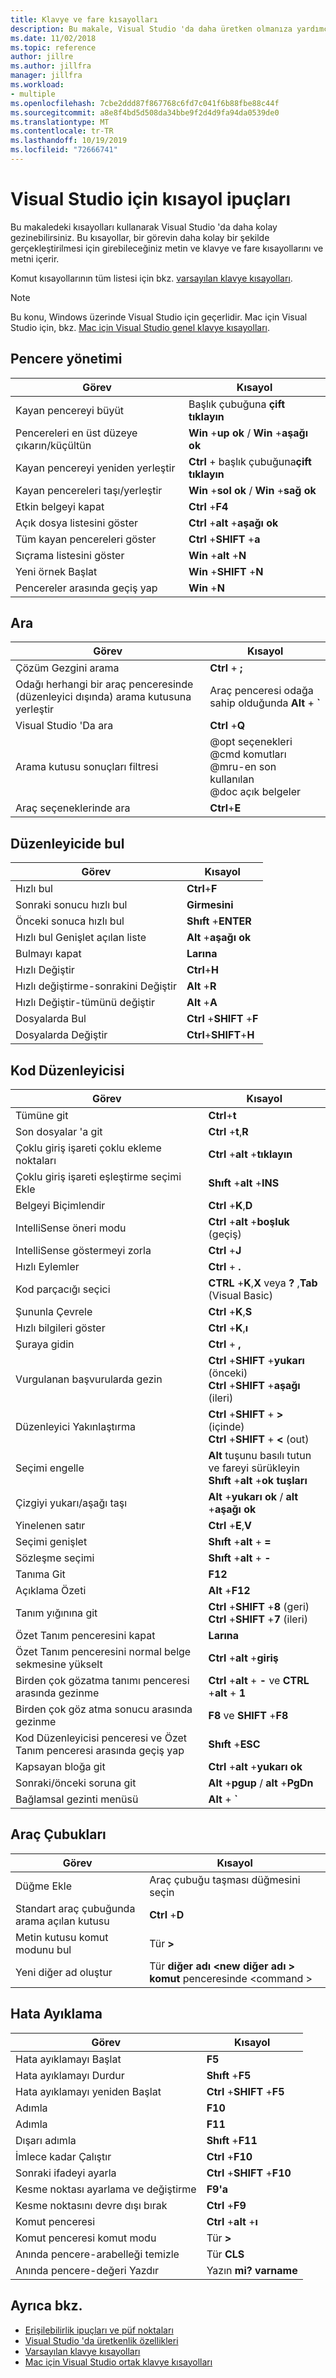 ```yaml
---
title: Klavye ve fare kısayolları
description: Bu makale, Visual Studio 'da daha üretken olmanıza yardımcı olabilecek klavye ve fare kısayolları için ipuçları içerir.
ms.date: 11/02/2018
ms.topic: reference
author: jillre
ms.author: jillfra
manager: jillfra
ms.workload:
- multiple
ms.openlocfilehash: 7cbe2ddd87f867768c6fd7c041f6b88fbe88c44f
ms.sourcegitcommit: a8e8f4bd5d508da34bbe9f2d4d9fa94da0539de0
ms.translationtype: MT
ms.contentlocale: tr-TR
ms.lasthandoff: 10/19/2019
ms.locfileid: "72666741"
---
```

# <a name="shortcut-tips-for-visual-studio"></a>Visual Studio için kısayol ipuçları

Bu makaledeki kısayolları kullanarak Visual Studio 'da daha kolay gezinebilirsiniz. Bu kısayollar, bir görevin daha kolay bir şekilde gerçekleştirilmesi için girebileceğiniz metin ve klavye ve fare kısayollarını ve metni içerir.

Komut kısayollarının tüm listesi için bkz. [varsayılan klavye kısayolları](../ide/default-keyboard-shortcuts-in-visual-studio.md).

> [!NOTE]
> Bu konu, Windows üzerinde Visual Studio için geçerlidir. Mac için Visual Studio için, bkz. [Mac için Visual Studio genel klavye kısayolları](/visualstudio/mac/keyboard-shortcuts).

## <a name="window-management"></a>Pencere yönetimi

|Görev|Kısayol|
|-|-|
|Kayan pencereyi büyüt|Başlık çubuğuna **çift tıklayın**|
|Pencereleri en üst düzeye çıkarın/küçültün|**Win** +**up ok**  / **Win** +**aşağı ok**|
|Kayan pencereyi yeniden yerleştir|**Ctrl** + başlık çubuğuna**çift tıklayın**|
|Kayan pencereleri taşı/yerleştir|**Win** +**sol ok**  / **Win** +**sağ ok**|
|Etkin belgeyi kapat|**Ctrl** +**F4**|
|Açık dosya listesini göster|**Ctrl** +**alt** +**aşağı ok**|
|Tüm kayan pencereleri göster|**Ctrl** +**SHIFT** +**a**|
|Sıçrama listesini göster|**Win** +**alt** +**N**|
|Yeni örnek Başlat|**Win** +**SHIFT** +**N**|
|Pencereler arasında geçiş yap|**Win** +**N**|

## <a name="search"></a>Ara

|Görev|Kısayol|
|-|-|
|Çözüm Gezgini arama|**Ctrl** + **;**|
|Odağı herhangi bir araç penceresinde (düzenleyici dışında) arama kutusuna yerleştir|Araç penceresi odağa sahip olduğunda **Alt** + **`**|
|Visual Studio 'Da ara|**Ctrl** +**Q**|
|Arama kutusu sonuçları filtresi|@opt seçenekleri<br />@cmd komutları<br />@mru-en son kullanılan<br />@doc açık belgeler|
|Araç seçeneklerinde ara|**Ctrl**+**E**|

## <a name="find-in-the-editor"></a>Düzenleyicide bul

|Görev|Kısayol|
|-|-|
|Hızlı bul|**Ctrl**+**F**|
|Sonraki sonucu hızlı bul|**Girmesini**|
|Önceki sonuca hızlı bul|**Shıft** +**ENTER**|
|Hızlı bul Genişlet açılan liste|**Alt** +**aşağı ok**|
|Bulmayı kapat|**Larına**|
|Hızlı Değiştir|**Ctrl**+**H**|
|Hızlı değiştirme-sonrakini Değiştir|**Alt** +**R**|
|Hızlı Değiştir-tümünü değiştir|**Alt** +**A**|
|Dosyalarda Bul|**Ctrl** +**SHIFT** +**F**|
|Dosyalarda Değiştir|**Ctrl**+**SHIFT**+**H**|

## <a name="code-editor"></a>Kod Düzenleyicisi

|Görev|Kısayol|
|-|-|
|Tümüne git|**Ctrl**+**t**|
|Son dosyalar 'a git|**Ctrl** +**t**,**R**|
|Çoklu giriş işareti çoklu ekleme noktaları|**Ctrl** +**alt** +**tıklayın**|
|Çoklu giriş işareti eşleştirme seçimi Ekle|**Shıft** +**alt** +**INS**|
|Belgeyi Biçimlendir|**Ctrl** +**K**,**D**|
|IntelliSense öneri modu|**Ctrl** +**alt** +**boşluk** (geçiş)|
|IntelliSense göstermeyi zorla|**Ctrl** +**J**|
|Hızlı Eylemler|**Ctrl** + **.**|
|Kod parçacığı seçici|**CTRL** +**K**,**X** veya **?** ,**Tab** (Visual Basic)|
|Şununla Çevrele|**Ctrl** +**K**,**S**|
|Hızlı bilgileri göster|**Ctrl** +**K**,**ı**|
|Şuraya gidin|**Ctrl** + **,**|
|Vurgulanan başvurularda gezin|**Ctrl** +**SHIFT** +**yukarı** (önceki)<br />**Ctrl** +**SHIFT** +**aşağı** (ileri)|
|Düzenleyici Yakınlaştırma|**Ctrl** +**SHIFT** + **>** (içinde)<br />**Ctrl** +**SHIFT** + **<** (out)|
|Seçimi engelle|**Alt** tuşunu basılı tutun ve fareyi sürükleyin<br />**Shıft** +**alt** +**ok tuşları**|
|Çizgiyi yukarı/aşağı taşı|**Alt** +**yukarı ok**  / **alt** +**aşağı ok**|
|Yinelenen satır|**Ctrl** +**E**,**V**|
|Seçimi genişlet|**Shıft** +**alt** + **=**|
|Sözleşme seçimi|**Shıft** +**alt** + **-**|
|Tanıma Git|**F12**|
|Açıklama Özeti|**Alt** +**F12**|
|Tanım yığınına git|**Ctrl** +**SHIFT** +**8** (geri)<br />**Ctrl** +**SHIFT** +**7** (ileri)|
|Özet Tanım penceresini kapat|**Larına**|
|Özet Tanım penceresini normal belge sekmesine yükselt|**Ctrl** +**alt** +**giriş**|
|Birden çok gözatma tanımı penceresi arasında gezinme|**Ctrl** +**alt** + **-** ve **CTRL** +**alt** + **1**|
|Birden çok göz atma sonucu arasında gezinme|**F8** ve **SHIFT** +**F8**|
|Kod Düzenleyicisi penceresi ve Özet Tanım penceresi arasında geçiş yap|**Shıft** +**ESC**|
|Kapsayan bloğa git|**Ctrl** +**alt** +**yukarı ok**|
|Sonraki/önceki soruna git|**Alt** +**pgup**  / **alt** +**PgDn**|
|Bağlamsal gezinti menüsü|**Alt** + **`**|

## <a name="toolbars"></a>Araç Çubukları

|Görev|Kısayol|
|-|-|
|Düğme Ekle|Araç çubuğu taşması düğmesini seçin|
|Standart araç çubuğunda arama açılan kutusu|**Ctrl** +**D**|
|Metin kutusu komut modunu bul|Tür **>**|
|Yeni diğer ad oluştur|Tür **diğer adı \<new diğer adı >** **komut** penceresinde \<command >|

## <a name="debugging"></a>Hata Ayıklama

|Görev|Kısayol|
|-|-|
|Hata ayıklamayı Başlat|**F5**|
|Hata ayıklamayı Durdur|**Shıft** +**F5**|
|Hata ayıklamayı yeniden Başlat|**Ctrl** +**SHIFT** +**F5**|
|Adımla|**F10**|
|Adımla|**F11**|
|Dışarı adımla|**Shıft** +**F11**|
|İmlece kadar Çalıştır|**Ctrl** +**F10**|
|Sonraki ifadeyi ayarla|**Ctrl** +**SHIFT** +**F10**|
|Kesme noktası ayarlama ve değiştirme|**F9'a**|
|Kesme noktasını devre dışı bırak|**Ctrl** +**F9**|
|Komut penceresi|**Ctrl** +**alt** +**ı**|
|Komut penceresi komut modu|Tür **>**|
|Anında pencere-arabelleği temizle|Tür **CLS**|
|Anında pencere-değeri Yazdır|Yazın **mi? varname**|

## <a name="see-also"></a>Ayrıca bkz.

- [Erişilebilirlik ipuçları ve püf noktaları](../ide/reference/accessibility-tips-and-tricks.md)
- [Visual Studio 'da üretkenlik özellikleri](productivity-features.md)
- [Varsayılan klavye kısayolları](../ide/default-keyboard-shortcuts-in-visual-studio.md)
- [Mac için Visual Studio ortak klavye kısayolları](/visualstudio/mac/keyboard-shortcuts)
